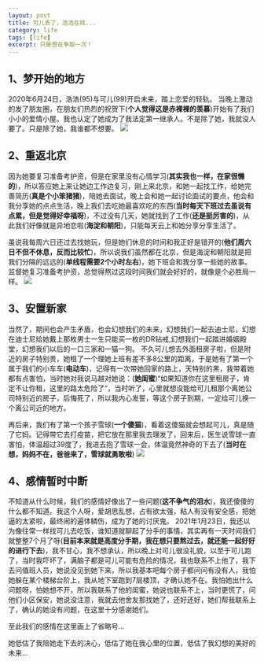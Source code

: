 ```yaml
---
layout: post
title: 可儿丢了，浩浩在找...
category: life
tags: [life]
excerpt: 只是想在争取一次！
---
```


## 1、梦开始的地方

2020年6月24日，浩浩(95)与可儿(99)开启未来，踏上恋爱的轻轨。 当晚上激动的发了朋友圈，在朋友们热烈的祝贺下(**个人觉得这是赤裸裸的羡慕**)开始有了我们小小的爱情小屋。我也认定了她成为了我法定第一继承人。不是除了她，我就没人要了。只是除了她，我谁都不想要。
![](http://www.chenghaosir.com/assets/images/2020/it/1.png) 

## 2、重返北京

因为她要复习准备考护资，但是在家里没有心情学习(**其实我也一样，在家很懒的**)，所以答应她上来让她边工作边复习，刚上来北京，和她一起找工作，给她完善简历(**真是个小笨猪猪**)，陪她去面试，晚上会和她一起讨论面试的要点，他会和我分享她的点点生活，晚上我们去吃她最喜欢吃的东西(**当时每天下班过去虽说有点累，但是觉得好幸福呀**)，不过没有几天，她就找到了工作(**还是挺厉害的**)，从此我们好像就是异地恋啦(**海淀和朝阳**)，只能每天云上和她分享分享生活了。

虽说我每周六日还过去找她玩，但是她们休息的时间和我正好是错开的(**他们周六日不但不休息，反而比较忙**)，所以说我们虽然都在北京，但是海淀和朝阳就是把我们分隔的远远的(**单线程需要2个小时左右**)，她下班会和我分享一些她的故事。监督她复习准备考护资，总觉得熬过这段时间我们就会好好的，就像是个必胜局一样。
![](http://www.chenghaosir.com/assets/images/2020/it/2.jpg) 

## 3、安置新家

当然了，期间也会产生矛盾，也会幻想我们的未来，幻想我们一起去迪士尼，幻想在迪士尼给她戴上那枚男士一生只能买一枚的DR钻戒,幻想我们一起踏进婚姻殿堂，幻想我们以后的一口三家和一猫一狗。 不久可儿想去外面租房子啦，但是附近的房子特别贵，她租了一个理她上班有差不多8公里的距离，于是她有了第一个属于我们的小车车(**电动车**)，记得有一次带她回家的路上，天特别的黑，我带着她都有点害怕，当时她对我说马越对她说：(**她闺蜜**)“如果知道你在这里租房子，肯定不让你租，这里的路太危险了“，当时听了，心里就想没能给可儿租那个离她公司特别近的房子，后悔死了，所以我内心发誓，等这个房子到期，一定给可儿换一个离公司近的地方。

再后来，我们有了第一个孩子雪球(**一个傻猫**)，看着这傻猫就会想起可儿，真是随了它妈。记得带它去打疫苗，把它放在那里我去理发了，回来后，医生说雪球一直害怕，体温超过39度了，我进去抱了雪球一会，体温竟然神奇的下去了(**当时在想，妈妈不在，爸爸来了，雪球就勇敢啦**) 
![](http://www.chenghaosir.com/assets/images/2020/it/4.jpg) 

## 4、感情暂时中断

不知道从什么时候，我们的感情好像出了一些问题(**这不争气的泪水**)，我还傻傻的什么都不知道。我这个人呀，爱胡思乱想，占有欲太强，粘人有没有安全感，把她逼的太紧啦，最终闹的遍体鳞伤，成为了她的讨厌鬼。 2021年1月23日，我还以为像往常一样找可儿去吃饭，谁知道就聊起了分手的事情，其实再有一天时间我们就整整7个月了呀(**目前本来就是高度分手期，我在想只要熬过去，就还能一起好好的进行下去**)，我不甘心，我不想承认，所以晚上对可儿很没礼貌，以至于可儿跑了，当时我吓坏了，满脑子都是可儿可能有危险的情况，我也联系不上他了，我下去问值班人员，她说没见到她下来，所以我基本吧每个房子都问问有没有人，我怕她躲在某个楼梯台阶上，我从地下室跑到7层楼顶，才确认她不在。我怕她出什么问题呀，怕她想不开，所以我联系了他的闺蜜，她说也联系不上，当时更慌了，问他们小区保安，她说没注意，我就去他舍友那找她了，还好还好，她们帮我联系上了，确认的她没有问题，在这里十分感谢她们。

至此我们的感情在这里画上了省略号…

她低估了我陪她走下去的决心，低估了她在我心里的位置，低估了我幻想的美好的未来…

